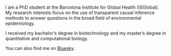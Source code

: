 I am a PhD student at the Barcelona Institute for Global Health (ISGlobal).
My research interests focus on the use of transparent causal inference methods to answer questions in the broad field of environmental epidemiology.

I received my bachelor’s degree in biotechnology and my master’s degree in quantitative and computational biology.

You can also find me on [Bluesky](https://bsky.app/profile/epilorenzo.bsky.social).
